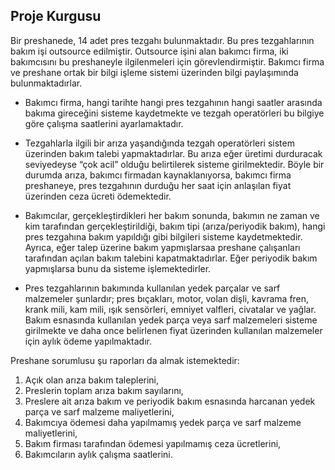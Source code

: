 ## Proje Kurgusu
Bir preshanede, 14 adet pres tezgahı bulunmaktadır. Bu pres tezgahlarının bakım işi outsource edilmiştir. Outsource işini alan bakımcı firma, iki bakımcısını bu preshaneyle ilgilenmeleri için görevlendirmiştir. Bakımcı firma ve preshane ortak bir bilgi işleme sistemi üzerinden bilgi paylaşımında bulunmaktadırlar.

- Bakımcı firma, hangi tarihte hangi pres tezgahının hangi saatler arasında bakıma gireceğini sisteme kaydetmekte ve tezgah operatörleri bu bilgiye göre çalışma saatlerini ayarlamaktadır. 

- Tezgahlarla ilgili bir arıza yaşandığında tezgah operatörleri sistem üzerinden bakım talebi  yapmaktadırlar. Bu arıza eğer üretimi durduracak seviyedeyse “çok acil” olduğu belirtilerek sisteme girilmektedir. Böyle bir durumda arıza, bakımcı firmadan kaynaklanıyorsa, bakımcı firma preshaneye, pres tezgahının durduğu her saat için anlaşılan fiyat üzerinden ceza ücreti ödemektedir. 

- Bakımcılar, gerçekleştirdikleri her bakım sonunda, bakımın ne zaman ve kim tarafından gerçekleştirildiği, bakım tipi (arıza/periyodik bakım), hangi pres tezgahına bakım yapıldığı gibi bilgileri sisteme kaydetmektedir. Ayrıca, eğer talep üzerine bakım yapmışlarsaa preshane çalışanları tarafından açılan bakım talebini kapatmaktadırlar. Eğer periyodik bakım yapmışlarsa bunu da sisteme işlemektedirler.

- Pres tezgahlarının bakımında kullanılan yedek parçalar ve sarf malzemeler şunlardır; pres bıçakları, motor, volan dişli, kavrama fren, krank mili, kam mili, ışık sensörleri, emniyet valfleri, civatalar ve  yağlar. Bakım esnasında kullanılan yedek parça veya sarf malzemeleri sisteme girilmekte ve daha once belirlenen fiyat üzerinden kullanılan malzemeler için aylık ödeme yapılmaktadır.

Preshane sorumlusu şu raporları da almak istemektedir:
1. Açık olan arıza bakım taleplerini,
2. Preslerin toplam arıza bakım sayılarını,
3. Preslere ait arıza bakım ve periyodik bakım esnasında harcanan yedek parça ve sarf malzeme maliyetlerini,
4. Bakımcıya ödemesi daha yapılmamış yedek parça ve sarf malzeme maliyetlerini,
5. Bakım firması tarafından ödemesi yapılmamış ceza ücretlerini,
6. Bakımcıların aylık çalışma saatlerini.
